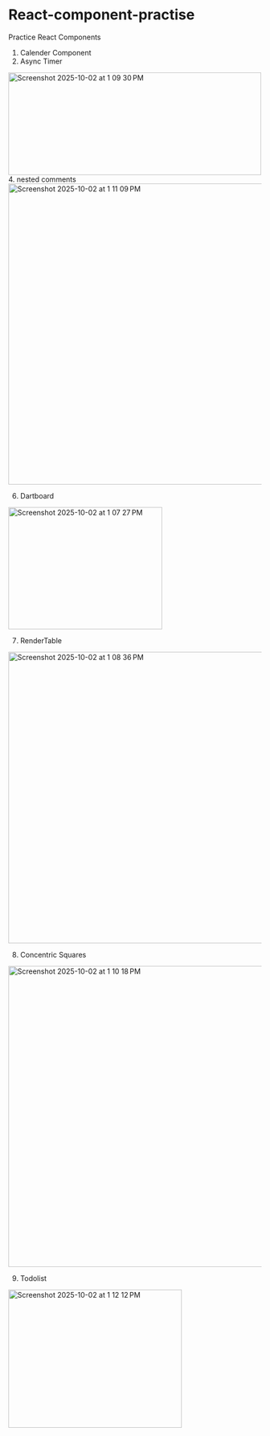 # React-component-practise
Practice React Components

1. Calender Component
2. Async Timer
<img width="503" height="204" alt="Screenshot 2025-10-02 at 1 09 30 PM" src="https://github.com/user-attachments/assets/24078733-1887-4425-862c-5c448b464488" />
4. nested comments
   <img width="661" height="599" alt="Screenshot 2025-10-02 at 1 11 09 PM" src="https://github.com/user-attachments/assets/e3e71927-b593-4d61-bb72-09cbe17a5499" />

6. Dartboard
<img width="306" height="243" alt="Screenshot 2025-10-02 at 1 07 27 PM" src="https://github.com/user-attachments/assets/4f9c9215-791d-40e5-9184-6c135494abb1" />

7. RenderTable
   
<img width="754" height="580" alt="Screenshot 2025-10-02 at 1 08 36 PM" src="https://github.com/user-attachments/assets/760945bb-4d72-4a48-9a6e-282089e06fff" />

8. Concentric Squares
<img width="661" height="599" alt="Screenshot 2025-10-02 at 1 10 18 PM" src="https://github.com/user-attachments/assets/7b9ace81-98c8-4370-8a4c-982f231ca8aa" />

9. Todolist
<img width="345" height="275" alt="Screenshot 2025-10-02 at 1 12 12 PM" src="https://github.com/user-attachments/assets/0d09562f-5263-4d84-bce3-931f6199e475" />

